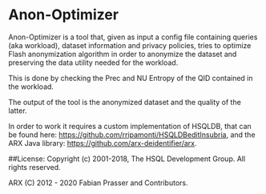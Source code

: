 # Anon-Optimizer
Anon-Optimizer is a tool that, given as input a config file containing queries (aka workload), dataset information and privacy policies, tries to optimize Flash anonymization algorithm in order to anonymize the dataset and preserving the data utility needed for the workload.

This is done by checking the Prec and NU Entropy of the QID contained in the workload. 

The output of the tool is the anonymized dataset and the quality of the latter.

In order to work it requires a custom implementation of HSQLDB, that can be found here: https://github.com/rripamonti/HSQLDBeditInsubria, and the ARX Java library: https://github.com/arx-deidentifier/arx.

##License:
Copyright (c) 2001-2018, The HSQL Development Group. All rights reserved.
 
 ARX (C) 2012 - 2020 Fabian Prasser and Contributors.
